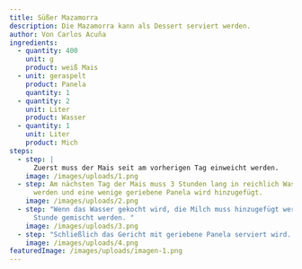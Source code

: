 ```yaml
---
title: Süßer Mazamorra
description: Die Mazamorra kann als Dessert serviert werden.
author: Von Carlos Acuña
ingredients:
  - quantity: 400
    unit: g
    product: weiß Mais
  - unit: geraspelt
    product: Panela
    quantity: 1
  - quantity: 2
    unit: Liter
    product: Wasser
  - quantity: 1
    unit: Liter
    product: Mich
steps:
  - step: |
      Zuerst muss der Mais seit am vorherigen Tag einweicht werden.
    image: /images/uploads/1.png
  - step: Am nächsten Tag der Mais muss 3 Stunden lang in reichlich Wasser gekocht
      werden und eine wenige geriebene Panela wird hinzugefügt.
    image: /images/uploads/2.png
  - step: "Wenn das Wasser gekocht wird, die Milch muss hinzugefügt werden und eine
      Stunde gemischt werden. "
    image: /images/uploads/3.png
  - step: "Schließlich das Gericht mit geriebene Panela serviert wird. "
    image: /images/uploads/4.png
featuredImage: /images/uploads/imagen-1.png
---
```

